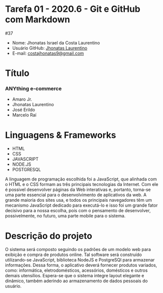 # Tarefa 01 - 2020.6 - Git e GitHub com Markdown
#37 
- Nome: Jhonatas Israel da Costa Laurentino
- Usuário GitHub: [Jhonatas Laurentino](https://github.com/jhonatasisraelcl)
- E-mail: <costajhonatas9@gmail.com>

# Título 
### ANYthing e-commerce
  - Amaro Jr.
  - Jhonatas Laurentino
  - José Erildo
  - Marcelo Raí

# Linguagens & Frameworks 
  - HTML
  - CSS
  - JAVASCRIPT
  - NODE.JS
  - POSTGRESQL

A linguagem de programação escolhida foi a JavaScript, que alinhada com o HTML e o CSS formam as três principais tecnologias da Internet. Com ele é possivel desenvolver páginas da Web interativas e, portanto, torna-se uma parte essencial para o desenvolvimento de aplicativos da web. A grande maioria dos sites usa, e todos os principais navegadores têm um mecanismo JavaScript dedicado para executá-lo e isso foi um grande fator decisivo para a nossa escolha, pois com o pensamento de desenvolver, possivelmente, no futuro, uma parte mobile para o sistema. 

# Descrição do projeto
O sistema será composto seguindo os padrões de um modelo web para exibição e compra de produtos online. Tal software será construído utilizando-se JavaScript, biblioteca NodeJS e PostgreSQl para armazenar informações. Dessa forma, o aplicativo deverá fornecer produtos variados, como: informática, eletrodomésticos, acessórios, domésticos e outros demais utensílios. Espera-se que o sistema integre layout elegante e dinâmico, também aderindo ao armazenamento de dados pessoais do usuário.
